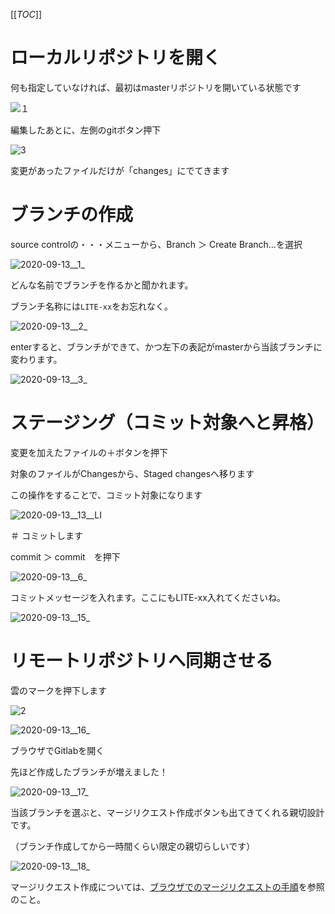 [[_TOC_]]

# ローカルリポジトリを開く

何も指定していなければ、最初はmasterリポジトリを開いている状態です

![１](uploads/4c2dbd9acbcd34aed4365f1375d8c117/１.jpg)

編集したあとに、左側のgitボタン押下

![3](uploads/9b6b40a7d22dd3c1ff9a7718d86d3f6a/3.jpg)

変更があったファイルだけが「changes」にでてきます

# ブランチの作成

source controlの・・・メニューから、Branch ＞ Create Branch...を選択

![2020-09-13__1_](uploads/1c7bcf7a0a29af405f8b20cf7719c863/2020-09-13__1_.png)

どんな名前でブランチを作るかと聞かれます。

ブランチ名称には`LITE-xx`をお忘れなく。

![2020-09-13__2_](uploads/f7639081e42a9ef6a23b13e04214f46a/2020-09-13__2_.png)

enterすると、ブランチができて、かつ左下の表記がmasterから当該ブランチに変わります。

![2020-09-13__3_](uploads/61c8722e3d8feb807534b989a2a06e72/2020-09-13__3_.png)

# ステージング（コミット対象へと昇格）

変更を加えたファイルの＋ボタンを押下

対象のファイルがChangesから、Staged changesへ移ります

この操作をすることで、コミット対象になります

![2020-09-13__13__LI](uploads/c435fe8ef650f5a446efef8c3d636966/2020-09-13__13__LI.jpg)


＃ コミットします

commit ＞ commit　を押下

![2020-09-13__6_](uploads/0d6ee8a0c44a1bc4b30b52601b149cf3/2020-09-13__6_.png)

コミットメッセージを入れます。ここにもLITE-xx入れてくださいね。

![2020-09-13__15_](uploads/96d4c1abb965db0f7021c4b05ba7eea3/2020-09-13__15_.png)

# リモートリポジトリへ同期させる


雲のマークを押下します

![2](uploads/1ec6369817fb1c4c6697c8c3a2b19e0d/2.jpg)

![2020-09-13__16_](uploads/21f56652dd9800f3c08b3e83d567e8af/2020-09-13__16_.png)


ブラウザでGitlabを開く

先ほど作成したブランチが増えました！

![2020-09-13__17_](uploads/ef1d495cc293cc994d21c469f3c45ee2/2020-09-13__17_.png)

当該ブランチを選ぶと、マージリクエスト作成ボタンも出てきてくれる親切設計です。

（ブランチ作成してから一時間くらい限定の親切らしいです）

![2020-09-13__18_](uploads/d5ec89e6f889400303592538293bc7df/2020-09-13__18_.png)


マージリクエスト作成については、[ブラウザでのマージリクエストの手順](https://gitlab.com/hackathon_lite_SKFRONT/sandbox/-/wikis/Gitlab-Developer%E5%90%91%E3%81%91/3.%E3%83%96%E3%83%A9%E3%82%A6%E3%82%B6%E3%81%A7%E6%A0%BC%E7%B4%8D%E3%81%A8%E3%83%9E%E3%83%BC%E3%82%B8%E3%83%AA%E3%82%AF%E3%82%A8%E3%82%B9%E3%83%88#%E3%83%9E%E3%83%BC%E3%82%B8%E3%83%AA%E3%82%AF%E3%82%A8%E3%82%B9%E3%83%88%E3%82%BD%E3%83%BC%E3%82%B9%E3%83%AC%E3%83%93%E3%83%A5%E3%83%BC%E4%BE%9D%E9%A0%BC)を参照のこと。



